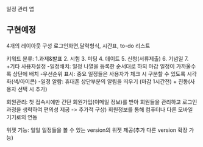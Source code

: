 일정 관리 앱


구현예정
-----------------------------------------------------------
4개의 레이아웃 구성 로그인화면,달력형식, 시간표, to-do 리스트

키워드 분류: 
1.과제&발표 2. 시험 3. 미팅 4. 데이트 5. 신청(서류제출) 6. 기념일 7. +기타 사용자설정
-일정배치: 일정 나열을 등록한 순서대로 하되 마감 일정이 가까울수록 상단에 배치 
-우선순위 표시: 중요 일정들은 사용자가 체크 시 구분할 수 있도록 시각화(색/아이콘)
-일정 알람: 휴대폰 상단부분의 알림을 띄우기 (마감 1시간전) + 진동(사용자 선택 시 추가)

회원관리: 첫 접속시에만 간단 회원가입(이메일 정보)를 받아 회원들을 관리하고 로그인 과정을 생략하여 편의성 제공 -> 추가적 구상) 회원정보를 통해 컴퓨터나 다른 모바일 기기로의 연동

위젯 기능: 일일 일정들을 볼 수 있는 version의 위젯 제공(추가 다른 version 확장 가능)
